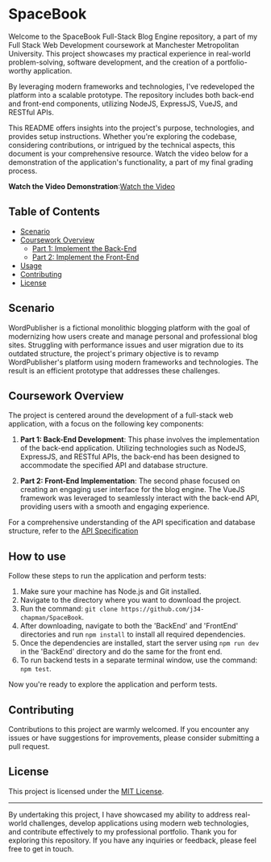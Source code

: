 # SpaceBook 

Welcome to the SpaceBook Full-Stack Blog Engine repository, a part of my Full Stack Web Development coursework at Manchester Metropolitan University. This project showcases my practical experience in real-world problem-solving, software development, and the creation of a portfolio-worthy application.

By leveraging modern frameworks and technologies, I've redeveloped the platform into a scalable prototype. The repository includes both back-end and front-end components, utilizing NodeJS, ExpressJS, VueJS, and RESTful APIs.

This README offers insights into the project's purpose, technologies, and provides setup instructions. Whether you're exploring the codebase, considering contributions, or intrigued by the technical aspects, this document is your comprehensive resource. Watch the video below for a demonstration of the application's functionality, a part of my final grading process.

**Watch the Video Demonstration**:[Watch the Video](https://youtu.be/8Iyw6jTrj68)




## Table of Contents

- [Scenario](#scenario)
- [Coursework Overview](#coursework-overview)
   - [Part 1: Implement the Back-End](#part-1-implement-the-back-end)
   - [Part 2: Implement the Front-End](#part-2-implement-the-front-end)
- [Usage](#usage)
- [Contributing](#contributing)
- [License](#license)
  
## Scenario

WordPublisher is a fictional monolithic blogging platform with the goal of modernizing how users create and manage personal and professional blog sites. Struggling with performance issues and user migration due to its outdated structure, the project's primary objective is to revamp WordPublisher's platform using modern frameworks and technologies. The result is an efficient prototype that addresses these challenges.

## Coursework Overview

The project is centered around the development of a full-stack web application, with a focus on the following key components:

1. **Part 1: Back-End Development**: This phase involves the implementation of the back-end application. Utilizing technologies such as NodeJS, ExpressJS, and RESTful APIs, the back-end has been designed to accommodate the specified API and database structure.

2. **Part 2: Front-End Implementation**: The second phase focused on creating an engaging user interface for the blog engine. The VueJS framework was leveraged to seamlessly interact with the back-end API, providing users with a smooth and engaging experience.

For a comprehensive understanding of the API specification and database structure, refer to the [API Specification](https://app.swaggerhub.com/apis/ashwilliams/FullStack-WebDev-Assignment/1.0.0) 

## How to use 

Follow these steps to run the application and perform tests:

1. Make sure your machine has Node.js and Git installed.
2. Navigate to the directory where you want to download the project.
3. Run the command: `git clone https://github.com/j34-chapman/SpaceBook`.
4. After downloading, navigate to both the 'BackEnd' and 'FrontEnd' directories and run `npm install` to install all required dependencies.
5. Once the dependencies are installed, start the server using `npm run dev` in the 'BackEnd' directory and do the same for the front end.
6. To run backend tests in a separate terminal window, use the command: `npm test`.

Now you're ready to explore the application and perform tests.

## Contributing

Contributions to this project are warmly welcomed. If you encounter any issues or have suggestions for improvements, please consider submitting a pull request.

## License

This project is licensed under the [MIT License](LICENSE).

---

By undertaking this project, I have showcased my ability to address real-world challenges, develop applications using modern web technologies, and contribute effectively to my professional portfolio. Thank you for exploring this repository. If you have any inquiries or feedback, please feel free to get in touch.


